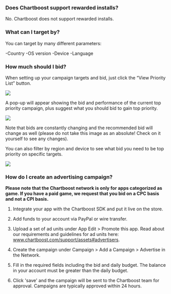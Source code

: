  <h3 id="rewardinstall">Does Chartboost support rewarded installs?</h3>

No. Chartboost does not support rewarded installs.

<h3 id="targeting">What can I target by?</h3>

You can target by many different parameters:

-Country
-OS version
-Device
-Language

<h3 id="bid">How much should I bid?</h3>

When setting up your campaign targets and bid, just click the “View Priority List” button.

<img src="//chartboost.s3.amazonaws.com/help_assets/View%20Priority%20List.jpg"/>

 A pop-up will appear showing the bid and performance of the current top priority campaign, plus suggest what you should bid to gain top priority.  

<img src="//chartboost.s3.amazonaws.com/help_assets/Popup.jpg"/>

Note that bids are constantly changing and the recommended bid will change as well (please do not take this image as an absolute! Check on it yourself to see any changes).

You can also filter by region and device to see what bid you need to be top priority on specific targets.

<img src="//chartboost.s3.amazonaws.com/help_assets/Region%20country.png"/>

<h3 id="advertising">How do I create an advertising campaign?</h3>

**Please note that the Chartboost network is only for apps categorized as game.  If you have a paid game, we request that you bid on a CPC basis and not a CPI basis.**

1. Integrate your app with the Chartboost SDK and put it live on the store.

2. Add funds to your account via PayPal or wire transfer.

3. Upload a set of ad units under App Edit > Promote this app.  Read about our requirements and guidelines for ad units here: www.chartboost.com/support/assets#advertisers.

4. Create the campaign under Campaign > Add a Campaign > Advertise in the Network.

5. Fill in the required fields including the bid and daily budget.  The balance in your account must be greater than the daily budget.

6. Click 'save' and the campaign will be sent to the Chartboost team for approval.  Campaigns are typically approved within 24 hours.


